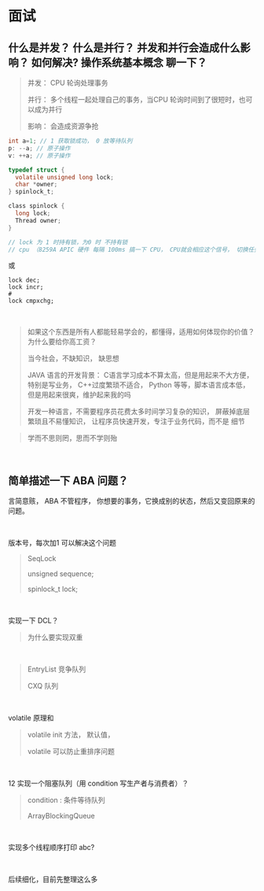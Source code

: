 # 面试

## 什么是并发？ 什么是并行？ 并发和并行会造成什么影响？ 如何解决? 操作系统基本概念 聊一下？

>并发： CPU 轮询处理事务
>
>并行： 多个线程一起处理自己的事务，当CPU 轮询时间到了很短时，也可以成为并行
>
>影响： 会造成资源争抢
>
>
>
>



```java
int a=1; // 1 获取锁成功， 0 放等待队列
p: --a; // 原子操作
v: ++a; // 原子操作
```

```c
typedef struct {
  volatile unsigned long lock;
  char *owner;
} spinlock_t;

class spinlock {
  long lock;
  Thread owner;
}

// lock 为 1 时持有锁，为0 时 不持有锁
// cpu （8259A APIC 硬件 每隔 100ms 搞一下 CPU， CPU就会相应这个信号， 切换任务，时钟中断）， 关中断时，硬件就不会影响到 CPU， 开中断时，硬件信号才能影响 CPU，进行切换。
```

或

```汇编
lock dec;
lock incr; 
#
lock cmpxchg;
```

&nbsp;

>如果这个东西是所有人都能轻易学会的，都懂得，适用如何体现你的价值？ 为什么要给你高工资？
>
>当今社会，不缺知识， 缺思想
>
>JAVA 语言的开发背景： C语言学习成本不算太高，但是用起来不大方便，特别是写业务， C++过度繁琐不适合， Python 等等，脚本语言成本低， 但是用起来很爽，维护起来我的吗
>
>开发一种语言，不需要程序员花费太多时间学习复杂的知识， 屏蔽掉底层繁琐且不易懂知识， 让程序员快速开发，专注于业务代码，而不是 细节



>学而不思则罔，思而不学则殆

&nbsp;

## 简单描述一下 ABA 问题？

言简意赅， ABA 不管程序， 你想要的事务，它换成别的状态，然后又变回原来的问题。

&nbsp;

版本号，每次加1 可以解决这个问题

> SeqLock
>
> unsigned sequence;
>
> spinlock_t lock;
>
> 

&nbsp;

实现一下 DCL？

> 为什么要实现双重

&nbsp;

> EntryList 竞争队列
>
> CXQ 队列

&nbsp;

volatile 原理和

> volatile init 方法， 默认值， 
>
> volatile 可以防止重排序问题

&nbsp;

12 实现一个阻塞队列（用 condition 写生产者与消费者）？ 

> condition : 条件等待队列
>
> ArrayBlockingQueue

&nbsp;

实现多个线程顺序打印 abc?

&nbsp;

后续细化，目前先整理这么多

